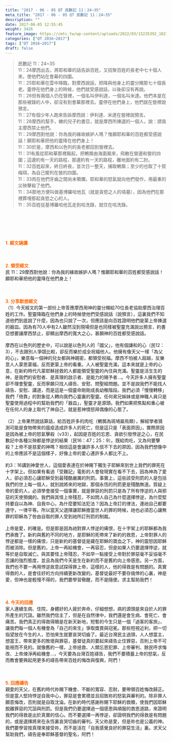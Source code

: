 ```yaml
---
title: "2017 - 06 - 05 QT 民數記 11：24~35"
meta_title: "2017 - 06 - 05 QT 民數記 11：24~35"
description: ""
date: 2017-06-05 12:55:45
weight: 3426
feature_image: https://cmtc.tw/wp-content/uploads/2022/03/15235392_10211799862337740_180693556567566654_o-1.webp
categories: ["QT 2016~2017"]
tags: ["QT 2016~2017"]
draft: false
---
```


<blockquote>民數記 11：24~35<br />
11：24摩西出去，將耶和華的話告訴百姓，又招聚百姓的長老中七十個人來，使他們站在會幕的四圍。<br />
11：25耶和華在雲中降臨，對摩西說話，把降與他身上的靈分賜那七十個長老。靈停在他們身上的時候，他們就受感說話，以後卻沒有再說。<br />
11：26但有兩個人仍在營裡，一個名叫伊利達，一個名叫米達。他們本是在那些被錄的人中，卻沒有到會幕那裡去。靈停在他們身上，他們就在營裡說預言。<br />
11：27有個少年人跑來告訴摩西說：伊利達、米達在營裡說預言。<br />
11：28摩西的幫手，嫩的兒子約書亞，就是摩西所揀選的一個人，說：請我主摩西禁止他們。<br />
11：29摩西對他說：你為我的緣故嫉妒人嗎？惟願耶和華的百姓都受感說話！願耶和華把他的靈降在他們身上！<br />
11：30於是，摩西和以色列的長老都回到營裡去。<br />
11：31有風從耶和華那裡颳起，把鵪鶉由海面颳來，飛散在營邊和營的四圍；這邊約有一天的路程，那邊約有一天的路程，離地面約有二肘。<br />
11：32百姓起來，終日終夜，並次日一整天，捕取鵪鶉；至少的也取了十賀梅珥，為自己擺列在營的四圍。<br />
11：33肉在他們牙齒之間尚未嚼爛，耶和華的怒氣就向他們發作，用最重的災殃擊殺了他們。<br />
11：34那地方便叫做基博羅哈他瓦（就是貪慾之人的墳墓），因為他們在那裡葬埋那起貪慾之心的人。<br />
11：35百姓從基博羅哈他瓦走到哈洗錄，就住在哈洗錄。</blockquote><br />
&nbsp;<br />
<br />
&nbsp;<br />
<br />
<span style="color: #ff6600;"><strong>1. </strong><strong>經文誦讀</strong></span><br />
<br />
<span style="color: #ff6600;"><strong> </strong></span><br />
<br />
<span style="color: #ff6600;"><strong>2. </strong><strong>領受經文<br />
</strong></span>民 11：29摩西對他說：你為我的緣故嫉妒人嗎？惟願耶和華的百姓都受感說話！願耶和華把他的靈降在他們身上！<br />
<br />
&nbsp;<br />
<br />
<span style="color: #ff6600;"><strong>3. 分享默想經文<br />
</strong></span>（1）今天經文的第一部份上帝答應摩西用神的靈分賜給70位長老協助摩西治理百姓的工作。聖靈降臨在他們身上的時候使他們受感說話（說預言），這裏我們不知道他們到底說了什麼，因為也只說了一次，但應該是向百姓證明他們是蒙上帝揀選的器皿。因為有70人中有2人雖然沒到現場但是也同樣被聖靈充滿說出預言，約書亞想要讓摩西禁止，卻顯出摩西的寬大之心，甚願神的百姓都受感說話。<br />
<br />
摩西在以色列的歷史中，可以說是以色列人的「國父」，他有個謙和的心（民12：3），不去跟別人爭競比較，卻反而樂於成全祝福他人。他擁有像天父一樣「為父的心」，樂意每一個神的兒女都與神親密，都領受祝福。摩西不怕被人超越，反樂意人人蒙恩蒙福，反而更蒙上帝的看重。人人被聖靈充滿，這本來就是上帝的心意，在新約時代凡蒙耶穌拯救的人都能領受聖靈的內住與充滿。聖靈是活生生的神，是我們的安慰者、是真理的啟示者、是能力的賜予者…。今天許多人擁有聖靈卻不理會聖靈，反而寧願只找人禱告、安慰、問聖經問題。並不是說我們不能找人禱告、安慰、講道，而是這是一個靈命剛剛成長幼稚階段。我們必須「慢慢轉移」我們「倚靠」的對象從人轉向我們心靈裏的聖靈。任何弟兄姊妹或是神職人員只是聖靈使用過程中的幫助我們的「器皿」，聖靈才是源頭。我們如果把焦點和重心被在任何人的身上取代了神自己，就是惹神憤怒拜偶像的心態了。<br />
<br />
（2）上帝果然說話算話，給百姓許多的肉吃（鵪鶉為斑鳩屬鳥類），解經學者猜測可能是食物帶來的瘟疫造成許多人的死亡，但是這只是「表面原因」，實際原因是因為被上帝的怒氣擊殺（v33），起因是百姓的忘恩、貪欲引發悖逆之心，在民數記中各種災殃都是悖逆的結果（民16：47；25：9）。既給肉吃，又為何要擊殺？上帝不是慈愛的神嗎？相信這是會讓許多人信不下去的原因，因為我們想像中的上帝應該不是這個樣子，好像上帝的愛心連許多人都比不上。<br />
<br />
約3：16講到神愛世人，這個愛表達在於神賜下獨生子耶穌來到世上我們的罪死在十字架上。但如果有看過「受難記」電影的人會發現實在看不下去，因為神為了愛人，卻必須忍心讓耶穌受到最殘酷嚴厲的刑罰。事實上，這些該受刑罰的人是包括我們的世上每一個人，就別說將來的地獄，那個永恆的刑罰更是殘酷無道。質疑上帝的愛的人，必須學會接受一個事實，就是罪惡的刑罰只是為了所有悖逆的人與邪惡的天使預備的。我們與其怪上帝殘忍，不如問人自己為什麼選擇悖逆，為什麼堅持要自以為神、自我中心，為什麼要知法犯法？因為上帝訂的律法，連祂自己都要遵守，一律平等。所以當天父選擇讓耶穌擔當世人的罪的時候，祂也必須忍心讓無罪的耶穌為了咎由自取的罪人受到祂所訂刑罰的制裁。<br />
<br />
上帝是愛，的確是。但是那是因為祂對罪人悖逆的痛恨，在十字架上的耶穌都為我們承擔了。新約與舊約不同的地方，是耶穌的死帶來了新約的救恩，上帝對罪人的悖逆都是一樣的痛恨，只是新約的基督徒是藏在耶穌的寶血之下，神的震怒因耶穌而被消除。但是舊約，上帝一再給機會，一再容忍，但是如果人仍要選擇悖逆，就等於是自取滅亡。與其要怪上帝殘忍，不如早一點接受上帝對於罪惡毫不妥協毫不忍讓的強烈態度，並且為我們今天是生在新約而不是舊約向上帝感恩。另一方面，我們也不要一再用悖逆故意試探得罪上帝，這樣的人，他的得救是有問題的。真實得救的人，是會往好的方向持續更新改變的。基督徒最好不要存僥倖的心裏，神是愛，但神也是輕慢不得的，我們要學習儆醒，而不是隨便。求主幫助我們！<br />
<br />
&nbsp;<br />
<br />
<span style="color: #ff6600;"><strong>4. 今天的回應<br />
</strong></span>家人連續生病、住院，身體好的人疲於奔命，仔細想想，病的源頭是來自於人的罪所產生的咒詛。雖然我們信主了，但是在自然律中，我們還是會生病、會死亡、會痛苦。我們真正的得救得贖是在新天新地，短暫的今生只是一個「過客的客旅」，讓我們每一個人有機會為「自己的來生」爭取獎賞與冠冕。那些短視近利，把一切指望放在今生的人，恐怕來生就要哀哭切齒了。最近台灣民主過頭，人人想當主，想當王，帶來更多的敗壞與罪惡，基督徒真的要起來禱告止住罪惡，否則上帝不可能視而不見的。就像舊約一樣，上帝拯救、人類忘恩犯罪、上帝審判、餘民呼求悔改、上帝煉淨再給機會…，今天要為台灣百姓禱告，我們不要積蓄上帝的怒氣，反而教會要興起用更多的禱告帶來百姓的悔改與復興，阿們！<br />
<br />
&nbsp;<br />
<br />
<span style="color: #ff6600;"><strong>5. 回應禱告<br />
</strong></span>親愛的天父，在舊約時代祢賜下機會、不斷的寬容、忍耐，要帶領百姓悔改歸正。但是當人堅持悖逆自我中心，罪惡是會累積並且招致祢的怒氣與審判的。除非罪人願意悔改，否則就是自取沈淪。在新約時代感謝祢賜下耶穌的救贖，使我們因耶穌脫離罪惡的咒詛與刑罰。但是我們仍要選擇過一個感恩與順服的救恩道路，來證明我們的得救是出於真實的信心。而不要選擇一再悖逆，卻證明我們的得救是有問題的，或是選擇將來在永恆裏哀哭切齒的審判。天父祢是愛，但是祢也是公義的神。我們要學習按真理來接受祢，而不是活在「自我感覺良好的罪惡生活」裏。求天父幫助我們，禱告是奉耶穌基督的聖名，阿們！
        